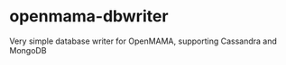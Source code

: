 openmama-dbwriter
=================

Very simple database writer for OpenMAMA, supporting Cassandra and MongoDB
